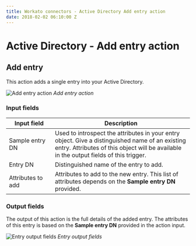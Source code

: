 ```yaml
---
title: Workato connectors - Active Directory Add entry action
date: 2018-02-02 06:10:00 Z
---
```


# Active Directory - Add entry action

## Add entry
This action adds a single entry into your Active Directory.

![Add entry action](~@img/active_directory/add_entry.png)
*Add entry action*

### Input fields

<table class="unchanged rich-diff-level-one">
  <thead>
    <tr>
        <th width='25%'>Input field</th>
        <th>Description</th>
    </tr>
  </thead>
  <tbody>
    <tr>
      <td>Sample entry DN</td>
      <td>
        Used to introspect the attributes in your entry object. Give a distinguished name of an existing entry. Attributes of this object will be available in the output fields of this trigger.
      </td>
    </tr>
    <tr>
      <td>Entry DN</td>
      <td>
        Distinguished name of the entry to add.
      </td>
    </tr>
    <tr>
      <td>Attributes to add</td>
      <td>
        Attributes to add to the new entry. This list of attributes depends on the <b>Sample entry DN</b> provided.
      </td>
    </tr>
  </tbody>
</table>

### Output fields
The output of this action is the full details of the added entry. The attributes of this entry is based on the **Sample entry DN** provided in the action input.

![Entry output fields](~@img/active_directory/entry_output_schema.png)
*Entry output fields*
